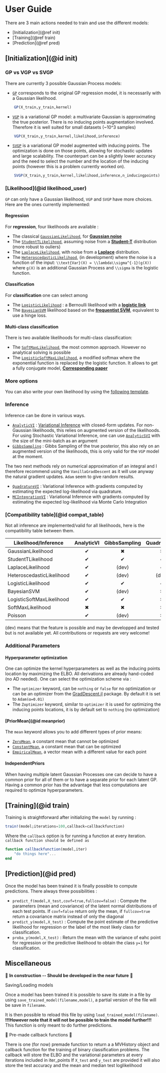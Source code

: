 # User Guide

There are 3 main actions needed to train and use the different models:

- [Initialization](@ref init)
- [Training](@ref train)
- [Prediction](@ref pred)

## [Initialization](@id init)

### GP vs VGP vs SVGP

There are currently 3 possible Gaussian Process models:
- [`GP`](@ref) corresponds to the original GP regression model, it is necessarily with a Gaussian likelihood.
```julia
    GP(X_train,y_train,kernel)
```
- [`VGP`](@ref) is a variational GP model: a multivariate Gaussian is approximating the true posterior. There is no inducing points augmentation involved. Therefore it is well suited for small datasets (~10^3 samples)
```julia
    VGP(X_train,y_train,kernel,likelihood,inference)
```
- [`SVGP`](@ref) is a variational GP model augmented with inducing points. The optimization is done on those points, allowing for stochastic updates and large scalability. The counterpart can be a slightly lower accuracy and the need to select the number and the location of the inducing points (however this is a problem currently worked on).
```julia
    SVGP(X_train,y_train,kernel,likelihood,inference,n_inducingpoints)
```
### [Likelihood](@id likelihood_user)

`GP` can only have a Gaussian likelihood, `VGP` and `SVGP` have more choices. Here are the ones currently implemented:

#### Regression

For **regression**, four likelihoods are available :
- The classical [`GaussianLikelihood`](@ref), for [**Gaussian noise**](https://en.wikipedia.org/wiki/Gaussian_noise)
- The [`StudentTLikelihood`](@ref), assuming noise from a [**Student-T**](https://en.wikipedia.org/wiki/Student%27s_t-distribution) distribution (more robust to ouliers)
- The [`LaplaceLikelihood`](@ref), with noise from a [**Laplace**](https://en.wikipedia.org/wiki/Laplace_distribution) distribution.
- The [`HeteroscedasticLikelihood`](@ref), (in development) where the noise is a function of the input: ``\\text{Var}(X) = \\lambda\\sigma^{-1}(g(X))`` where `g(X)` is an additional Gaussian Process and ``\\sigma`` is the logistic function.

#### Classification

For **classification** one can select among
- The [`LogisticLikelihood`](@ref) : a Bernoulli likelihood with a [**logistic link**](https://en.wikipedia.org/wiki/Logistic_function)
- The [`BayesianSVM`](@ref) likelihood based on the [**frequentist SVM**](https://en.wikipedia.org/wiki/Support_vector_machine#Bayesian_SVM), equivalent to use a hinge loss.

#### Multi-class classification

There is two available likelihoods for multi-class classification:
- The [`SoftMaxLikelihood`](@ref), the most common approach. However no analytical solving is possible
- The [`LogisticSoftMaxLikelihood`](@ref), a modified softmax where the exponential function is replaced by the logistic function. It allows to get a fully conjugate model, [**Corresponding paper**](https://arxiv.org/abs/1905.09670)

### More options

You can also write your own likelihood by using the [following template](https://github.com/theogf/AugmentedGaussianProcesses.jl/tree/master/docs/src/template_likelihood.jl).

### Inference

Inference can be done in various ways.

- [`AnalyticVI`](@ref) : [Variational Inference](https://en.wikipedia.org/wiki/Variational_Bayesian_methods) with closed-form updates. For non-Gaussian likelihoods, this relies on augmented version of the likelihoods. For using Stochastic Variational Inference, one can use [`AnalyticSVI`](@ref) with the size of the mini-batch as an argument
- [`GibbsSampling`](@ref) : Gibbs Sampling of the true posterior, this also rely on an augmented version of the likelihoods, this is only valid for the `VGP` model at the moment.

The two next methods rely on numerical approximation of an integral and I therefore recommend using the `VanillaGradDescent` as it will use anyway the natural gradient updates. `Adam` seem to give random results.
- [`QuadratureVI`](@ref) : Variational Inference with gradients computed by estimating the expected log-likelihood via quadrature.
- [`MCIntegrationVI`](@ref) : Variational Inference with gradients computed by estimating the expected log-likelihood via Monte Carlo Integration

### [Compatibility table](@id compat_table)

Not all inference are implemented/valid for all likelihoods, here is the compatibility table between them.

| Likelihood/Inference | AnalyticVI | GibbsSampling | QuadratureVI | MCIntegrationVI |
| --- | :-: | :-: | :-: | :-: |
| GaussianLikelihood   | ✔  | ✖  | ✖ | ✖  |
| StudentTLikelihood   | ✔  | ✔ | ✔ | ✖  |
| LaplaceLikelihood   | ✔ | (dev) | ✔ | ✖ |
| HeteroscedasticLikelihood   | ✔ | (dev)  | (dev)  | ✖ |
| LogisticLikelihood   | ✔  | ✔  | ✔ | ✖  |
| BayesianSVM   | ✔  | (dev) | ✖ | ✖  |
| LogisticSoftMaxLikelihood   | ✔  | ✔  | ✖ | (dev)  |
| SoftMaxLikelihood   | ✖  |  ✖  | ✖  | (dev)  |
| Poisson   | ✔ | (dev) | ✖  |  ✖ |

(dev) means that the feature is possible and may be developped and tested but is not available yet. All contributions or requests are very welcome!

### Additional Parameters

#### Hyperparameter optimization

One can optimize the kernel hyperparameters as well as the inducing points location by maximizing the ELBO. All derivations are already hand-coded (no AD needed). One can select the optimization scheme via :
- The `optimizer` keyword, can be `nothing` or `false` for no optimization or can be an optimizer from the [GradDescent.jl](https://github.com/jacobcvt12/GradDescent.jl) package. By default it is set to `Adam(α=0.01)`
- The `Zoptimizer` keyword, similar to `optimizer` it is used for optimizing the inducing points locations, it is by default set to `nothing` (no optimization)

#### [PriorMean](@id meanprior)

The `mean` keyword allows you to add different types of prior means:
- [`ZeroMean`](@ref), a constant mean that cannot be optimized
- [`ConstantMean`](@ref), a constant mean that can be optimized
- [`EmpiricalMean`](@ref), a vector mean with a different value for each point

#### IndependentPriors

When having multiple latent Gaussian Processes one can decide to have a common prior for all of them or to have a separate prior for each latent GP. Having a common prior has the advantage that less computations are required to optimize hyperparameters.

## [Training](@id train)

Training is straightforward after initializing the `model` by running :
```julia
train!(model;iterations=100,callback=callbackfunction)
```
Where the `callback` option is for running a function at every iteration. `callback function should be defined as`
```julia
function callbackfunction(model,iter)
    "do things here"...
end
```

## [Prediction](@id pred)

Once the model has been trained it is finally possible to compute predictions. There always three possibilities :

- `predict_f(model,X_test,covf=true,fullcov=false)` : Compute the parameters (mean and covariance) of the latent normal distributions of each test points. If `covf=false` return only the mean, if `fullcov=true` return a covariance matrix instead of only the diagonal
- `predict_y(model,X_test)` : Compute the point estimate of the predictive likelihood for regression or the label of the most likely class for classification.
- `proba_y(model,X_test)` : Return the mean with the variance of eahc point for regression or the predictive likelihood to obtain the class `y=1` for classification.

## Miscellaneous

🚧 **In construction -- Should be developed in the near future** 🚧

Saving/Loading models

Once a model has been trained it is possible to save its state in a file by using  `save_trained_model(filename,model)`, a partial version of the file will be save in `filename`.

It is then possible to reload this file by using `load_trained_model(filename)`. **!!!However note that it will not be possible to train the model further!!!** This function is only meant to do further predictions.

🚧 Pre-made callback functions 🚧

There is one (for now) premade function to return a a MVHistory object and callback function for the training of binary classification problems.
The callback will store the ELBO and the variational parameters at every iterations included in iter_points
If `X_test` and `y_test` are provided it will also store the test accuracy and the mean and median test loglikelihood
